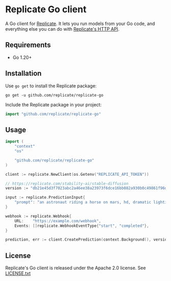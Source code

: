 # Replicate Go client

A Go client for [Replicate](https://replicate.com).
It lets you run models from your Go code,
and everything else you can do with
[Replicate's HTTP API](https://replicate.com/docs/reference/http).

## Requirements

- Go 1.20+

## Installation

Use `go get` to install the Replicate package:

```console
go get -u github.com/replicate/replicate-go
```

Include the Replicate package in your project:

```go
import "github.com/replicate/replicate-go"
```

## Usage

```go
import (
	"context"
	"os"

	"github.com/replicate/replicate-go"
)

client := replicate.NewClient(os.Getenv("REPLICATE_API_TOKEN"))

// https://replicate.com/stability-ai/stable-diffusion
version := "db21e45d3f7023abc2a46ee38a23973f6dce16bb082a930b0c49861f96d1e5bf"

input := replicate.PredictionInput{
    "prompt": "an astronaut riding a horse on mars, hd, dramatic lighting",
}

webhook := replicate.Webhook{
  	URL:    "https://example.com/webhook",
  	Events: []replicate.WebhookEventType{"start", "completed"},
}

prediction, err := client.CreatePrediction(context.Background(), version, input, &webhook)
```

## License

Replicate's Go client is released under the Apache 2.0 license.
See [LICENSE.txt](LICENSE.txt)
